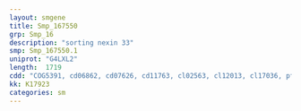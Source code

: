 ```yaml
---
layout: smgene
title: Smp_167550
grp: Smp_16
description: "sorting nexin 33"
smp: Smp_167550.1
uniprot: "G4LXL2"
length:  1719
cdd: "COG5391, cd06862, cd07626, cd11763, cl02563, cl12013, cl17036, pfam00018, pfam00787, pfam10456, smart00312, smart00326"
kk: K17923
categories: sm
---
```

